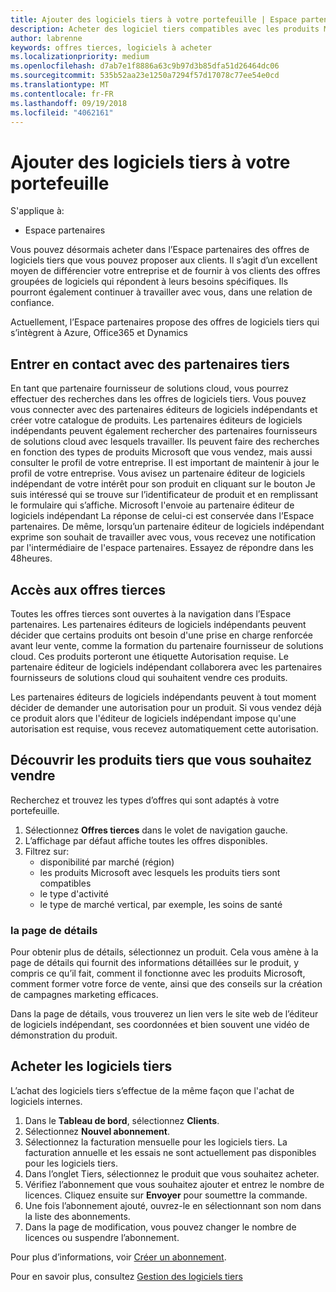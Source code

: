 ```yaml
---
title: Ajouter des logiciels tiers à votre portefeuille | Espace partenaires
description: Acheter des logiciel tiers compatibles avec les produits Microsoft
author: labrenne
keywords: offres tierces, logiciels à acheter
ms.localizationpriority: medium
ms.openlocfilehash: d7ab7e1f8886a63c9b97d3b85dfa51d26464dc06
ms.sourcegitcommit: 535b52aa23e1250a7294f57d17078c77ee54e0cd
ms.translationtype: MT
ms.contentlocale: fr-FR
ms.lasthandoff: 09/19/2018
ms.locfileid: "4062161"
---
```

# <a name="add-third-party-software-to-your-portfolio"></a>Ajouter des logiciels tiers à votre portefeuille

S'applique à:

- Espace partenaires

Vous pouvez désormais acheter dans l’Espace partenaires des offres de logiciels tiers que vous pouvez proposer aux clients. Il s’agit d’un excellent moyen de différencier votre entreprise et de fournir à vos clients des offres groupées de logiciels qui répondent à leurs besoins spécifiques. Ils pourront également continuer à travailler avec vous, dans une relation de confiance.

Actuellement, l’Espace partenaires propose des offres de logiciels tiers qui s’intègrent à Azure, Office365 et Dynamics 

## <a name="connect-with-third-party-partners"></a>Entrer en contact avec des partenaires tiers
 
En tant que partenaire fournisseur de solutions cloud, vous pourrez effectuer des recherches dans les offres de logiciels tiers. Vous pouvez vous connecter avec des partenaires éditeurs de logiciels indépendants et créer votre catalogue de produits. Les partenaires éditeurs de logiciels indépendants peuvent également rechercher des partenaires fournisseurs de solutions cloud avec lesquels travailler. Ils peuvent faire des recherches en fonction des types de produits Microsoft que vous vendez, mais aussi consulter le profil de votre entreprise. Il est important de maintenir à jour le profil de votre entreprise. Vous avisez un partenaire éditeur de logiciels indépendant de votre intérêt pour son produit en cliquant sur le bouton Je suis intéressé qui se trouve sur l’identificateur de produit et en remplissant le formulaire qui s’affiche. Microsoft l'envoie au partenaire éditeur de logiciels indépendant La réponse de celui-ci est conservée dans l’Espace partenaires. De même, lorsqu’un partenaire éditeur de logiciels indépendant exprime son souhait de travailler avec vous, vous recevez une notification par l'intermédiaire de l'espace partenaires. Essayez de répondre dans les 48heures.

## <a name="access-to-third-party-offers"></a>Accès aux offres tierces

Toutes les offres tierces sont ouvertes à la navigation dans l’Espace partenaires. Les partenaires éditeurs de logiciels indépendants peuvent décider que certains produits ont besoin d'une prise en charge renforcée avant leur vente, comme la formation du partenaire fournisseur de solutions cloud. Ces produits porteront une étiquette Autorisation requise. Le partenaire éditeur de logiciels indépendant collaborera avec les partenaires fournisseurs de solutions cloud qui souhaitent vendre ces produits. 

Les partenaires éditeurs de logiciels indépendants peuvent à tout moment décider de demander une autorisation pour un produit. Si vous vendez déjà ce produit alors que l'éditeur de logiciels indépendant impose qu'une autorisation est requise, vous recevez automatiquement cette autorisation.

## <a name="discover-third-party-products-you-want-to-sell"></a>Découvrir les produits tiers que vous souhaitez vendre

Recherchez et trouvez les types d’offres qui sont adaptés à votre portefeuille. 

1. Sélectionnez **Offres tierces** dans le volet de navigation gauche.
2. L’affichage par défaut affiche toutes les offres disponibles.
3. Filtrez sur:
    - disponibilité par marché (région)
    - les produits Microsoft avec lesquels les produits tiers sont compatibles
    - le type d'activité
    - le type de marché vertical, par exemple, les soins de santé

### <a name="the-details-page"></a>la page de détails

Pour obtenir plus de détails, sélectionnez un produit. Cela vous amène à la page de détails qui fournit des informations détaillées sur le produit, y compris ce qu’il fait, comment il fonctionne avec les produits Microsoft, comment former votre force de vente, ainsi que des conseils sur la création de campagnes marketing efficaces.

Dans la page de détails, vous trouverez un lien vers le site web de l’éditeur de logiciels indépendant, ses coordonnées et bien souvent une vidéo de démonstration du produit. 

## <a name="purchase-the-third-party-software"></a>Acheter les logiciels tiers

L’achat des logiciels tiers s’effectue de la même façon que l'achat de logiciels internes. 

1. Dans le **Tableau de bord**, sélectionnez **Clients**.
2. Sélectionnez **Nouvel abonnement**.
3. Sélectionnez la facturation mensuelle pour les logiciels tiers. La facturation annuelle et les essais ne sont actuellement pas disponibles pour les logiciels tiers.
4. Dans l’onglet Tiers, sélectionnez le produit que vous souhaitez acheter.
5. Vérifiez l’abonnement que vous souhaitez ajouter et entrez le nombre de licences. Cliquez ensuite sur **Envoyer** pour soumettre la commande.
6. Une fois l’abonnement ajouté, ouvrez-le en sélectionnant son nom dans la liste des abonnements.
7. Dans la page de modification, vous pouvez changer le nombre de licences ou suspendre l’abonnement.

Pour plus d’informations, voir [Créer un abonnement](create-a-new-subscription.md).

Pour en savoir plus, consultez [Gestion des logiciels tiers](third-party-help.md)  